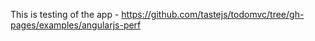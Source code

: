 This is testing of the app - https://github.com/tastejs/todomvc/tree/gh-pages/examples/angularjs-perf